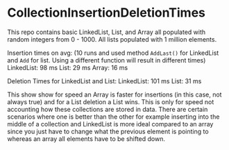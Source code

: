# CollectionInsertionDeletionTimes
This repo contains basic LinkedList, List, and Array all populated with random integers from 0 - 1000. All lists populated with 1 million elements.

Insertion times on avg: (10 runs and used method `AddLast()` for LinkedList and `Add` for list. Using a different function will result in different times)
LinkedList: 98 ms
List: 29 ms
Array: 16 ms

Deletion Times for LinkedList and List:
LinkedList: 101 ms
List: 31 ms

This show show for speed an Array is faster for insertions (in this case, not always true) and for a List deletion a List wins. This is only for speed not accounting how these collections are stored in data. There are certain scenarios where one is better than the other for example inserting into the middle of a collection and LinkedList is more ideal compared to an array since you just have to change what the previous element is pointing to whereas an array all elements have to be shifted down.
